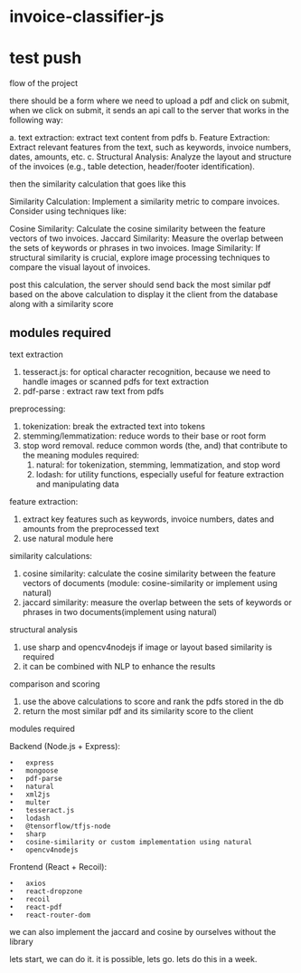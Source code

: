# invoice-classifier-js

# test push

flow of the project

there should be a form where we need to upload a pdf and click on submit, when we click on submit, it sends an api call to the server that works in the following way:

a. text extraction: extract text content from pdfs
b. Feature Extraction: Extract relevant features from the text, such as keywords, invoice numbers, dates, amounts, etc.
c. Structural Analysis: Analyze the layout and structure of the invoices (e.g., table detection, header/footer identification).

then the similarity calculation that goes like this

Similarity Calculation: Implement a similarity metric to compare invoices. Consider using techniques like:

Cosine Similarity: Calculate the cosine similarity between the feature vectors of two invoices.
Jaccard Similarity: Measure the overlap between the sets of keywords or phrases in two invoices.
Image Similarity: If structural similarity is crucial, explore image processing techniques to compare the visual layout of invoices.

post this calculation, the server should send back the most similar pdf based on the above calculation to display it the client from the database along with a similarity score

## modules required

text extraction

1. tesseract.js: for optical character recognition, because we need to handle images or scanned pdfs for text extraction
2. pdf-parse : extract raw text from pdfs

preprocessing:

1. tokenization: break the extracted text into tokens
2. stemming/lemmatization: reduce words to their base or root form
3. stop word removal. reduce common words (the, and) that contribute to the meaning
   modules required:
   1. natural: for tokenization, stemming, lemmatization, and stop word
   2. lodash: for utility functions, especially useful for feature extraction and manipulating data

feature extraction:

1. extract key features such as keywords, invoice numbers, dates and amounts from the preprocessed text
2. use natural module here

similarity calculations:

1. cosine similarity: calculate the cosine similarity between the feature vectors of documents (module: cosine-similarity or implement using natural)
2. jaccard similarity: measure the overlap between the sets of keywords or phrases in two documents(implement using natural)

structural analysis

1. use sharp and opencv4nodejs if image or layout based similarity is required
2. it can be combined with NLP to enhance the results

comparison and scoring

1. use the above calculations to score and rank the pdfs stored in the db
2. return the most similar pdf and its similarity score to the client

modules required

Backend (Node.js + Express):

    •	express
    •	mongoose
    •	pdf-parse
    •	natural
    •	xml2js
    •	multer
    •	tesseract.js
    •	lodash
    •	@tensorflow/tfjs-node
    •	sharp
    •	cosine-similarity or custom implementation using natural
    •	opencv4nodejs

Frontend (React + Recoil):

    •	axios
    •	react-dropzone
    •	recoil
    •	react-pdf
    •	react-router-dom

we can also implement the jaccard and cosine by ourselves without the library

lets start, we can do it. it is possible, lets go. lets do this in a week.

